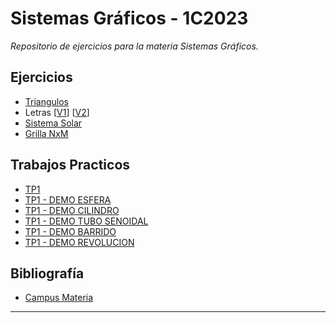 # Sistemas Gráficos  - 1C2023

<em>Repositorio de ejercicios para la materia Sistemas Gráficos.</em>

## Ejercicios 

- <a href="https://gabokatta.github.io/sistemas-graficos/ejercicios/triangulos/triangulos.html">Triangulos</a>
- Letras [<a href="https://gabokatta.github.io/sistemas-graficos/ejercicios/letras/ejercicio1.html">V1</a>] [<a href="https://gabokatta.github.io/sistemas-graficos/ejercicios/letras/ejercicio2.html">V2</a>]
- <a href="https://gabokatta.github.io/sistemas-graficos/ejercicios/sistema-solar/sistemaSolarObjetos.html">Sistema Solar</a>
- <a href="https://gabokatta.github.io/sistemas-graficos/ejercicios/grilla-NxM/index.html">Grilla NxM</a>

## Trabajos Practicos

- <a href="https://gabokatta.github.io/sistemas-graficos/tp1/build">TP1</a>
- <a href="https://gabokatta.github.io/sistemas-graficos/tp1/build/demos/sphere.html">TP1 - DEMO ESFERA</a>
- <a href="https://gabokatta.github.io/sistemas-graficos/tp1/build/demos/cylinder.html">TP1 - DEMO CILINDRO</a>
- <a href="https://gabokatta.github.io/sistemas-graficos/tp1/build/demos/sinetube.html">TP1 - DEMO TUBO SENOIDAL</a>
- <a href="https://gabokatta.github.io/sistemas-graficos/tp1/build/demos/sweep.html">TP1 - DEMO BARRIDO</a>
- <a href="https://gabokatta.github.io/sistemas-graficos/tp1/build/demos/revolution.html">TP1 - DEMO REVOLUCION</a>


## Bibliografía

- <a href="https://campusgrado.fi.uba.ar/mod/page/view.php?id=74448"> Campus Materia </a>

---
